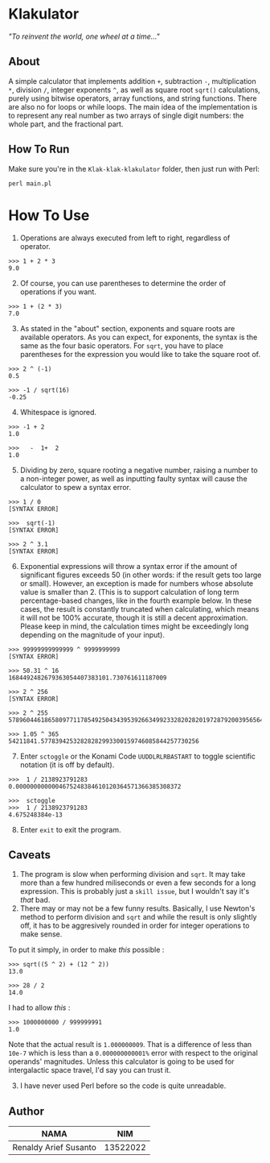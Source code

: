 # Klakulator
*"To reinvent the world, one wheel at a time..."*

## About
A simple calculator that implements addition `+`, subtraction `-`, multiplication `*`, division `/`, integer exponents `^`, as well as square root `sqrt()` calculations, purely using bitwise operators, array functions, and string functions. There are also no for loops or while loops. The main idea of the implementation is to represent any real number as two arrays of single digit numbers: the whole part, and the fractional part.

## How To Run
Make sure you're in the `Klak-klak-klakulator` folder, then just run with Perl:

```
perl main.pl
```

# How To Use

1. Operations are always executed from left to right, regardless of operator.
```
>>> 1 + 2 * 3
9.0
```
2. Of course, you can use parentheses to determine the order of operations if you want.
```
>>> 1 + (2 * 3)
7.0
```
3. As stated in the "about" section, exponents and square roots are available operators. As you can expect, for exponents, the syntax is the same as the four basic operators. For `sqrt`, you have to place parentheses for the expression you would like to take the square root of.
```
>>> 2 ^ (-1)
0.5

>>> -1 / sqrt(16)
-0.25
```

4. Whitespace is ignored.
```
>>> -1 + 2
1.0

>>>   -  1+  2
1.0
```
5. Dividing by zero, square rooting a negative number, raising a number to a non-integer power, as well as inputting faulty syntax will cause the calculator to spew a syntax error.

```
>>> 1 / 0
[SYNTAX ERROR]

>>>  sqrt(-1)
[SYNTAX ERROR]

>>> 2 ^ 3.1
[SYNTAX ERROR]
```

6. Exponential expressions will throw a syntax error if the amount of significant figures exceeds 50 (in other words: if the result gets too large or small). However, an exception is made for numbers whose absolute value is smaller than 2. (This is to support calculation of long term percentage-based changes, like in the fourth example below. In these cases, the result is constantly truncated when calculating, which means it will not be 100% accurate, though it is still a decent approximation. Please keep in mind, the calculation times might be exceedingly long depending on the magnitude of your input).
```
>>> 99999999999999 ^ 9999999999
[SYNTAX ERROR]

>>> 50.31 ^ 16
1684492482679363054407383101.730761611187009

>>> 2 ^ 256
[SYNTAX ERROR]

>>> 2 ^ 255
57896044618658097711785492504343953926634992332820282019728792003956564819968.0

>>> 1.05 ^ 365
54211841.57783942532828282993300159746085844257730256

````

7. Enter `sctoggle` or the Konami Code `UUDDLRLRBASTART` to toggle scientific notation (it is off by default).
```
>>>  1 / 2138923791283
0.0000000000004675248384610120364571366385308372

>>>  sctoggle
>>>  1 / 2138923791283
4.675248384e-13
```
8. Enter `exit` to exit the program.

## Caveats
1. The program is slow when performing division and `sqrt`. It may take more than a few hundred miliseconds or even a few seconds for a long expression. This is probably just a `skill issue`, but I wouldn't say it's *that* bad.
2. There may or may not be a few funny results. Basically, I use Newton's method to perform division and `sqrt` and while the result is only slightly off, it has to be aggresively rounded in order for integer operations to make sense. 

To put it simply, in order to make *this* possible :
```
>>> sqrt((5 ^ 2) + (12 ^ 2))
13.0

>>> 28 / 2
14.0
```

I had to allow *this* :
```
>>> 1000000000 / 999999991
1.0
```

Note that the actual result is `1.000000009`. That is a difference of less than `10e-7` which is less than a `0.000000000001%` error with respect to the original operands' magnitudes. Unless this calculator is going to be used for intergalactic space travel, I'd say you can trust it.

3. I have never used Perl before so the code is quite unreadable.

## Author

|NAMA|NIM|
|-|-|
|Renaldy Arief Susanto|13522022|
